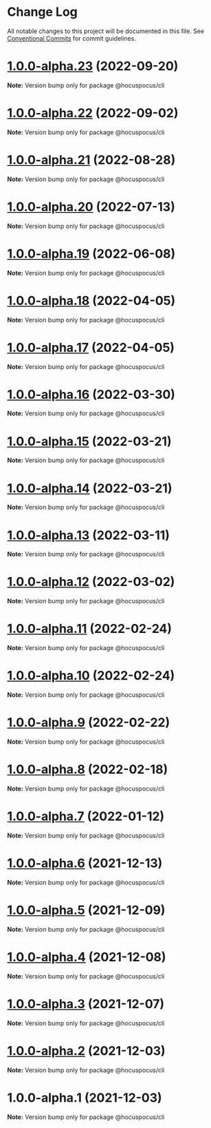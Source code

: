 # Change Log

All notable changes to this project will be documented in this file.
See [Conventional Commits](https://conventionalcommits.org) for commit guidelines.

# [1.0.0-alpha.23](https://github.com/ueberdosis/hocuspocus/compare/@hocuspocus/cli@1.0.0-alpha.22...@hocuspocus/cli@1.0.0-alpha.23) (2022-09-20)

**Note:** Version bump only for package @hocuspocus/cli





# [1.0.0-alpha.22](https://github.com/ueberdosis/hocuspocus/compare/@hocuspocus/cli@1.0.0-alpha.21...@hocuspocus/cli@1.0.0-alpha.22) (2022-09-02)

**Note:** Version bump only for package @hocuspocus/cli





# [1.0.0-alpha.21](https://github.com/ueberdosis/hocuspocus/compare/@hocuspocus/cli@1.0.0-alpha.20...@hocuspocus/cli@1.0.0-alpha.21) (2022-08-28)

**Note:** Version bump only for package @hocuspocus/cli





# [1.0.0-alpha.20](https://github.com/ueberdosis/hocuspocus/compare/@hocuspocus/cli@1.0.0-alpha.19...@hocuspocus/cli@1.0.0-alpha.20) (2022-07-13)

**Note:** Version bump only for package @hocuspocus/cli





# [1.0.0-alpha.19](https://github.com/ueberdosis/hocuspocus/compare/@hocuspocus/cli@1.0.0-alpha.18...@hocuspocus/cli@1.0.0-alpha.19) (2022-06-08)

**Note:** Version bump only for package @hocuspocus/cli





# [1.0.0-alpha.18](https://github.com/ueberdosis/hocuspocus/compare/@hocuspocus/cli@1.0.0-alpha.17...@hocuspocus/cli@1.0.0-alpha.18) (2022-04-05)

**Note:** Version bump only for package @hocuspocus/cli





# [1.0.0-alpha.17](https://github.com/ueberdosis/hocuspocus/compare/@hocuspocus/cli@1.0.0-alpha.16...@hocuspocus/cli@1.0.0-alpha.17) (2022-04-05)

**Note:** Version bump only for package @hocuspocus/cli





# [1.0.0-alpha.16](https://github.com/ueberdosis/hocuspocus/compare/@hocuspocus/cli@1.0.0-alpha.15...@hocuspocus/cli@1.0.0-alpha.16) (2022-03-30)

**Note:** Version bump only for package @hocuspocus/cli





# [1.0.0-alpha.15](https://github.com/ueberdosis/hocuspocus/compare/@hocuspocus/cli@1.0.0-alpha.14...@hocuspocus/cli@1.0.0-alpha.15) (2022-03-21)

**Note:** Version bump only for package @hocuspocus/cli





# [1.0.0-alpha.14](https://github.com/ueberdosis/hocuspocus/compare/@hocuspocus/cli@1.0.0-alpha.13...@hocuspocus/cli@1.0.0-alpha.14) (2022-03-21)

**Note:** Version bump only for package @hocuspocus/cli





# [1.0.0-alpha.13](https://github.com/ueberdosis/hocuspocus/compare/@hocuspocus/cli@1.0.0-alpha.12...@hocuspocus/cli@1.0.0-alpha.13) (2022-03-11)

**Note:** Version bump only for package @hocuspocus/cli





# [1.0.0-alpha.12](https://github.com/ueberdosis/hocuspocus/compare/@hocuspocus/cli@1.0.0-alpha.11...@hocuspocus/cli@1.0.0-alpha.12) (2022-03-02)

**Note:** Version bump only for package @hocuspocus/cli





# [1.0.0-alpha.11](https://github.com/ueberdosis/hocuspocus/compare/@hocuspocus/cli@1.0.0-alpha.10...@hocuspocus/cli@1.0.0-alpha.11) (2022-02-24)

**Note:** Version bump only for package @hocuspocus/cli





# [1.0.0-alpha.10](https://github.com/ueberdosis/hocuspocus/compare/@hocuspocus/cli@1.0.0-alpha.9...@hocuspocus/cli@1.0.0-alpha.10) (2022-02-24)

**Note:** Version bump only for package @hocuspocus/cli





# [1.0.0-alpha.9](https://github.com/ueberdosis/hocuspocus/compare/@hocuspocus/cli@1.0.0-alpha.8...@hocuspocus/cli@1.0.0-alpha.9) (2022-02-22)

**Note:** Version bump only for package @hocuspocus/cli





# [1.0.0-alpha.8](https://github.com/ueberdosis/hocuspocus/compare/@hocuspocus/cli@1.0.0-alpha.7...@hocuspocus/cli@1.0.0-alpha.8) (2022-02-18)

**Note:** Version bump only for package @hocuspocus/cli





# [1.0.0-alpha.7](https://github.com/ueberdosis/hocuspocus/compare/@hocuspocus/cli@1.0.0-alpha.6...@hocuspocus/cli@1.0.0-alpha.7) (2022-01-12)

**Note:** Version bump only for package @hocuspocus/cli





# [1.0.0-alpha.6](https://github.com/ueberdosis/hocuspocus/compare/@hocuspocus/cli@1.0.0-alpha.5...@hocuspocus/cli@1.0.0-alpha.6) (2021-12-13)

**Note:** Version bump only for package @hocuspocus/cli





# [1.0.0-alpha.5](https://github.com/ueberdosis/hocuspocus/compare/@hocuspocus/cli@1.0.0-alpha.4...@hocuspocus/cli@1.0.0-alpha.5) (2021-12-09)

**Note:** Version bump only for package @hocuspocus/cli





# [1.0.0-alpha.4](https://github.com/ueberdosis/hocuspocus/compare/@hocuspocus/cli@1.0.0-alpha.3...@hocuspocus/cli@1.0.0-alpha.4) (2021-12-08)

**Note:** Version bump only for package @hocuspocus/cli





# [1.0.0-alpha.3](https://github.com/ueberdosis/hocuspocus/compare/@hocuspocus/cli@1.0.0-alpha.2...@hocuspocus/cli@1.0.0-alpha.3) (2021-12-07)

**Note:** Version bump only for package @hocuspocus/cli





# [1.0.0-alpha.2](https://github.com/ueberdosis/hocuspocus/compare/@hocuspocus/cli@1.0.0-alpha.1...@hocuspocus/cli@1.0.0-alpha.2) (2021-12-03)

**Note:** Version bump only for package @hocuspocus/cli





# 1.0.0-alpha.1 (2021-12-03)

**Note:** Version bump only for package @hocuspocus/cli

